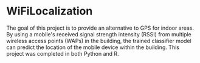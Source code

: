 # WiFiLocalization

The goal of this project is to provide an alternative to GPS for indoor areas. By using a mobile's received signal strength
intensity (RSSI) from multiple wireless access points (WAPs) in the building, the trained classifier model can predict the
location of the mobile device within the building. This project was completed in both Python and R. 
